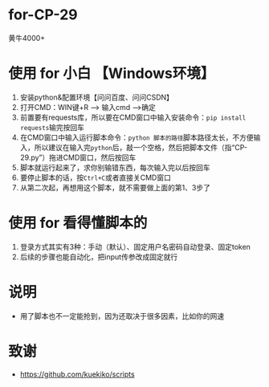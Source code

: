 # for-CP-29
黄牛4000+

# 使用 for 小白 【Windows环境】
1. 安装python&配置环境【问问百度、问问CSDN】
2. 打开CMD：WIN键+R --> 输入cmd -->确定
3. 前置要有requests库，所以要在CMD窗口中输入安装命令：`pip install requests`输完按回车
4. 在CMD窗口中输入运行脚本命令：`python 脚本的路径`脚本路径太长，不方便输入，所以建议在输入完`python`后，敲一个空格，然后把脚本文件（指“CP-29.py”）拖进CMD窗口，然后按回车
5. 脚本就运行起来了，求你别输错东西，每次输入完以后按回车
6. 要停止脚本的话，按`Ctrl+C`或者直接关CMD窗口
7. 从第二次起，再想用这个脚本，就不需要做上面的第1、3步了

# 使用 for 看得懂脚本的
1. 登录方式其实有3种：手动（默认）、固定用户名密码自动登录、固定token
2. 后续的步骤也能自动化，把input传参改成固定就行

# 说明
* 用了脚本也不一定能抢到，因为还取决于很多因素，比如你的网速

# 致谢

* https://github.com/kuekiko/scripts
